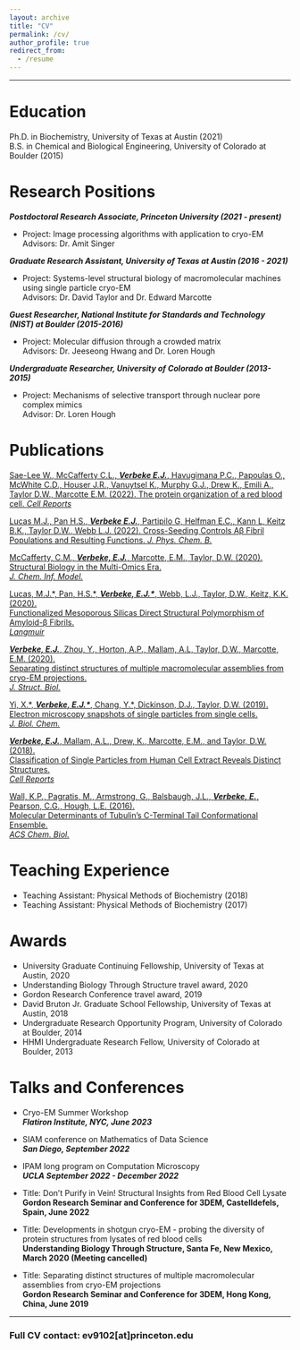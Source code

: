 ```yaml
---
layout: archive
title: "CV"
permalink: /cv/
author_profile: true
redirect_from:
  - /resume
---
```


------

# Education 

Ph.D. in Biochemistry, University of Texas at Austin (2021)  
B.S. in Chemical and Biological Engineering, University of Colorado at Boulder (2015)


# Research Positions

***Postdoctoral Research Associate, Princeton University (2021 - present)***

* Project: Image processing algorithms with application to cryo-EM  
  Advisors: Dr. Amit Singer

***Graduate Research Assistant, University of Texas at Austin (2016 - 2021)***

* Project: Systems-level structural biology of macromolecular machines using single particle cryo-EM  
  Advisors: Dr. David Taylor and Dr. Edward Marcotte
  
***Guest Researcher, National Institute for Standards and Technology (NIST) at Boulder (2015-2016)***

* Project: Molecular diffusion through a crowded matrix  
  Advisors: Dr. Jeeseong Hwang and Dr. Loren Hough
    
***Undergraduate Researcher, University of Colorado at Boulder (2013-2015)***

* Project: Mechanisms of selective transport through nuclear pore complex mimics  
  Advisor: Dr. Loren Hough


# Publications

[Sae-Lee W., McCafferty C.L., ***Verbeke E.J.***, Havugimana P.C., Papoulas O., McWhite C.D., Houser J.R., Vanuytsel K., Murphy G.J., Drew K., Emili A., Taylor D.W., Marcotte E.M. (2022). The protein organization of a red blood cell. *Cell Reports*](https://doi.org/10.1016/j.celrep.2022.111103)

[Lucas M.J., Pan H.S., ***Verbeke E.J.***, Partipilo G, Helfman E.C., Kann L, Keitz B.K., Taylor D.W., Webb L.J. (2022). Cross-Seeding Controls Aβ Fibril Populations and Resulting Functions. *J. Phys. Chem. B.*](https://pubs.acs.org/doi/full/10.1021/acs.jpcb.1c09995)

[McCafferty, C.M., ***Verbeke, E.J.***, Marcotte, E.M., Taylor, D.W. (2020).  
Structural Biology in the Multi-Omics Era.  
*J. Chem. Inf. Model.*](https://doi.org/10.1021/acs.jcim.9b01164)


[Lucas, M.J.\*, Pan, H.S.\*, ***Verbeke, E.J.\****, Webb, L.J., Taylor, D.W., Keitz, K.K. (2020).  
Functionalized Mesoporous Silicas Direct Structural Polymorphism of Amyloid-β Fibrils.  
*Langmuir*](https://doi.org/10.1021/acs.langmuir.0c00827)


[***Verbeke, E.J.***, Zhou, Y., Horton, A.P., Mallam, A.L, Taylor, D.W., Marcotte, E.M. (2020).  
Separating distinct structures of multiple macromolecular assemblies from cryo-EM projections.  
*J. Struct. Biol.*](https://doi.org/10.1016/j.jsb.2019.107416)


[Yi, X.\*, ***Verbeke, E.J.\****, Chang, Y.\*, Dickinson, D.J., Taylor, D.W. (2019).  
Electron microscopy snapshots of single particles from single cells.  
*J. Biol. Chem.*](https://doi.org/10.1074/jbc.RA118.006686)


[***Verbeke, E.J.***, Mallam, A.L., Drew, K., Marcotte, E.M., and Taylor, D.W. (2018).  
Classification of Single Particles from Human Cell Extract Reveals Distinct Structures.  
*Cell Reports*](https://doi.org/10.1016/j.celrep.2018.06.022)


[Wall, K.P., Pagratis, M., Armstrong, G., Balsbaugh, J.L., ***Verbeke, E.***, Pearson, C.G., Hough, L.E. (2016).  
Molecular Determinants of Tubulin’s C-Terminal Tail Conformational Ensemble.  
*ACS Chem. Biol.*](https://doi.org/10.1021/acschembio.6b00507)



# Teaching Experience
 - Teaching Assistant: Physical Methods of Biochemistry (2018)  
 - Teaching Assistant: Physical Methods of Biochemistry (2017)
 


# Awards
- University Graduate Continuing Fellowship, University of Texas at Austin, 2020  
- Understanding Biology Through Structure travel award, 2020  
- Gordon Research Conference travel award, 2019  
- David Bruton Jr. Graduate School Fellowship, University of Texas at Austin, 2018  
- Undergraduate Research Opportunity Program, University of Colorado at Boulder, 2014  
- HHMI Undergraduate Research Fellow, University of Colorado at Boulder, 2013  



# Talks and Conferences
- Cryo-EM Summer Workshop  
  ***Flatiron Institute, NYC, June 2023***

- SIAM conference on Mathematics of Data Science  
  ***San Diego, September 2022***

- IPAM long program on Computation Microscopy  
  ***UCLA September 2022 - December 2022***

- Title: Don’t Purify in Vein! Structural Insights from Red Blood Cell Lysate  
  **Gordon Research Seminar and Conference for 3DEM, Castelldefels, Spain, June 2022**

- Title: Developments in shotgun cryo-EM - probing the diversity of protein structures from lysates of red blood cells   
  **Understanding Biology Through Structure, Santa Fe, New Mexico, March 2020 (Meeting cancelled)**  

- Title: Separating distinct structures of multiple macromolecular assemblies from cryo-EM projections  
  **Gordon Research Seminar and Conference for 3DEM, Hong Kong, China, June 2019**

---  
### Full CV contact: ev9102[at]princeton.edu